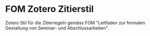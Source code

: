 # FOM Zotero Zitierstil

Zotero Stil für die Zitierregeln gemäss FOM "Leitfaden zur formalen Gestaltung von Seminar- und Abschlussarbeiten".
